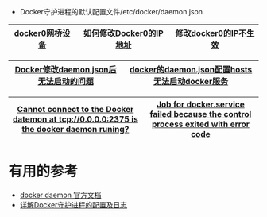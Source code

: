 
* Docker守护进程的默认配置文件/etc/docker/daemon.json


[docker0网桥设备](https://github.com/stevenli91748/Engineering-special/blob/master/Docker/容器网络/docker0设备.md)|[如何修改Docker0的IP地址](https://github.com/stevenli91748/Engineering-special/blob/master/Docker/Docker守护进程/如何修改Docker0的IP地址.md)|[修改docker0的IP不生效](https://www.cnblogs.com/rootid/p/9317772.html)|
---|---|---|

[Docker修改daemon.json后无法启动的问题](https://www.cnblogs.com/cocowool/p/docker_daemon_log_driver.html)|[docker的daemon.json配置hosts无法启动docker服务](https://www.cnblogs.com/beiji/p/11675608.html)|
---|---|

[Cannot connect to the Docker datemon at tcp://0.0.0.0:2375 is the docker daemon runing?](https://www.cnblogs.com/SH170706/p/10242505.html)|[Job for docker.service failed because the control process exited with error code](https://blog.csdn.net/w1316022737/article/details/83692701)|
---|---|


# 有用的参考

* [docker daemon 官方文档](https://docs.docker.com/engine/reference/commandline/dockerd/)
* [详解Docker守护进程的配置及日志](https://www.jb51.net/article/138102.htm)
